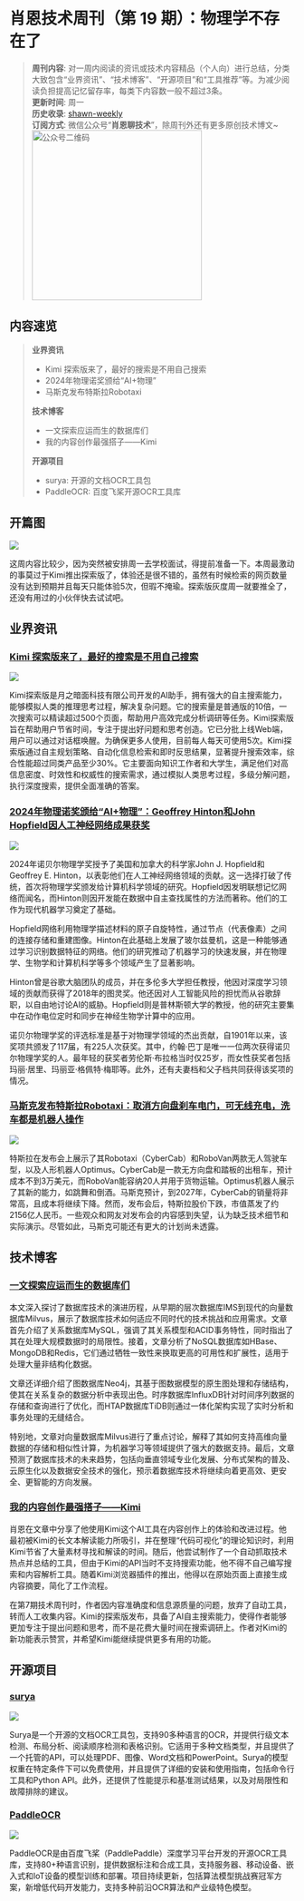 # 肖恩技术周刊（第 19 期）：物理学不存在了
> **周刊内容**: 对一周内阅读的资讯或技术内容精品（个人向）进行总结，分类大致包含“业界资讯”、“技术博客”、“开源项目”和“工具推荐”等。为减少阅读负担提高记忆留存率，每类下内容数一般不超过3条。<br>
> **更新时间**: 周一<br>
> **历史收录**: [shawn-weekly](https://github.com/Xiaoxie1994/shawn-weekly) <br>
> **订阅方式**: 微信公众号“**肖恩聊技术**”，除周刊外还有更多原创技术博文~<br>
> <img src="https://cdn.jsdelivr.net/gh/Xiaoxie1994/images/images/20241103221454.png" alt="公众号二维码" width="300">

## 内容速览
> **业界资讯**
> - Kimi 探索版来了，最好的搜索是不用自己搜索
> - 2024年物理诺奖颁给“AI+物理”
> - 马斯克发布特斯拉Robotaxi
>
> **技术博客**
> - 一文探索应运而生的数据库们
> - 我的内容创作最强搭子——Kimi
>
> **开源项目**
> - surya: 开源的文档OCR工具包
> - PaddleOCR: 百度飞桨开源OCR工具库

## 开篇图
![](https://cdn.jsdelivr.net/gh/Xiaoxie1994/images/images/202411262344743.jpg)

这周内容比较少，因为突然被安排周一去学校面试，得提前准备一下。本周最激动的事莫过于Kimi推出探索版了，体验还是很不错的，虽然有时候检索的网页数量没有达到预期并且每天只能体验5次，但瑕不掩瑜。探索版灰度周一就要推全了，还没有用过的小伙伴快去试试吧。

## 业界资讯
### [Kimi 探索版来了，最好的搜索是不用自己搜索](https://mp.weixin.qq.com/s/cRXe0HFO5BX0AzziaqoiKg)

![](https://cdn.jsdelivr.net/gh/Xiaoxie1994/images/images/202411262344746.png)

Kimi探索版是月之暗面科技有限公司开发的AI助手，拥有强大的自主搜索能力，能够模拟人类的推理思考过程，解决复杂问题。它的搜索量是普通版的10倍，一次搜索可以精读超过500个页面，帮助用户高效完成分析调研等任务。Kimi探索版旨在帮助用户节省时间，专注于提出好问题和思考创造。它已分批上线Web端，用户可以通过对话框唤醒。为确保更多人使用，目前每人每天可使用5次。Kimi探索版通过自主规划策略、自动化信息检索和即时反思结果，显著提升搜索效率，综合性能超过同类产品至少30%。它主要面向知识工作者和大学生，满足他们对高信息密度、时效性和权威性的搜索需求，通过模拟人类思考过程，多级分解问题，执行深度搜索，提供全面准确的答案。

### [2024年物理诺奖颁给“AI+物理”：Geoffrey Hinton和John Hopfield因人工神经网络成果获奖](https://www.mittrchina.com/news/detail/13858)

![](https://cdn.jsdelivr.net/gh/Xiaoxie1994/images/images/202411262344747.png)

2024年诺贝尔物理学奖授予了美国和加拿大的科学家John J. Hopfield和Geoffrey E. Hinton，以表彰他们在人工神经网络领域的贡献。这一选择打破了传统，首次将物理学奖颁发给计算机科学领域的研究。Hopfield因发明联想记忆网络而闻名，而Hinton则因开发能在数据中自主查找属性的方法而著称。他们的工作为现代机器学习奠定了基础。

Hopfield网络利用物理学描述材料的原子自旋特性，通过节点（代表像素）之间的连接存储和重建图像。Hinton在此基础上发展了玻尔兹曼机，这是一种能够通过学习识别数据特征的网络。他们的研究推动了机器学习的快速发展，并在物理学、生物学和计算机科学等多个领域产生了显著影响。

Hinton曾是谷歌大脑团队的成员，并在多伦多大学担任教授，他因对深度学习领域的贡献而获得了2018年的图灵奖。他还因对人工智能风险的担忧而从谷歌辞职，以自由地讨论AI的威胁。Hopfield则是普林斯顿大学的教授，他的研究主要集中在动作电位定时和同步在神经生物学计算中的应用。

诺贝尔物理学奖的评选标准是基于对物理学领域的杰出贡献，自1901年以来，该奖项共颁发了117届，有225人次获奖。其中，约翰·巴丁是唯一一位两次获得诺贝尔物理学奖的人。最年轻的获奖者劳伦斯·布拉格当时仅25岁，而女性获奖者包括玛丽·居里、玛丽亚·格佩特·梅耶等。此外，还有夫妻档和父子档共同获得该奖项的情况。

### [马斯克发布特斯拉Robotaxi：取消方向盘刹车电门，可无线充电，洗车都是机器人操作](https://www.qbitai.com/2024/10/199411.html)

![](https://cdn.jsdelivr.net/gh/Xiaoxie1994/images/images/202411262344748.png)

特斯拉在发布会上展示了其Robotaxi（CyberCab）和RoboVan两款无人驾驶车型，以及人形机器人Optimus。CyberCab是一款无方向盘和踏板的出租车，预计成本不到3万美元，而RoboVan能容纳20人并用于货物运输。Optimus机器人展示了其新的能力，如跳舞和倒酒。马斯克预计，到2027年，CyberCab的销量将非常高，且成本将继续下降。然而，发布会后，特斯拉股价下跌，市值蒸发了约2156亿人民币。一些观众和网友对发布会的内容感到失望，认为缺乏技术细节和实际演示。尽管如此，马斯克可能还有更大的计划尚未透露。

## 技术博客
### [一文探索应运而生的数据库们](https://mp.weixin.qq.com/s/6nOwTieyW9SXvi2tqLtizw)

本文深入探讨了数据库技术的演进历程，从早期的层次数据库IMS到现代的向量数据库Milvus，展示了数据库技术如何适应不同时代的技术挑战和应用需求。文章首先介绍了关系数据库MySQL，强调了其关系模型和ACID事务特性，同时指出了其在处理大规模数据时的局限性。接着，文章分析了NoSQL数据库如HBase、MongoDB和Redis，它们通过牺牲一致性来换取更高的可用性和扩展性，适用于处理大量非结构化数据。

文章还详细介绍了图数据库Neo4j，其基于图数据模型的原生图处理和存储结构，使其在关系复杂的数据分析中表现出色。时序数据库InfluxDB针对时间序列数据的存储和查询进行了优化，而HTAP数据库TiDB则通过一体化架构实现了实时分析和事务处理的无缝结合。

特别地，文章对向量数据库Milvus进行了重点讨论，解释了其如何支持高维向量数据的存储和相似性计算，为机器学习等领域提供了强大的数据支持。最后，文章预测了数据库技术的未来趋势，包括向垂直领域专业化发展、分布式架构的普及、云原生化以及数据安全技术的强化，预示着数据库技术将继续向着更高效、更安全、更智能的方向发展。

### [我的内容创作最强搭子——Kimi](https://mp.weixin.qq.com/s/HDUjesD7Qs5o9qm3bPs_ZA)

肖恩在文章中分享了他使用Kimi这个AI工具在内容创作上的体验和改进过程。他最初被Kimi的长文本解读能力所吸引，并在整理“代码可视化”的理论知识时，利用Kimi节省了大量素材寻找和解读的时间。随后，他尝试制作了一个自动抓取技术热点并总结的工具，但由于Kimi的API当时不支持搜索功能，他不得不自己编写搜索和内容解析工具。随着Kimi浏览器插件的推出，他得以在原始页面上直接生成内容摘要，简化了工作流程。

在第7期技术周刊时，作者因内容准确度和信息源质量的问题，放弃了自动工具，转而人工收集内容。Kimi的探索版发布，具备了AI自主搜索能力，使得作者能够更加专注于提出问题和思考，而不是花费大量时间在搜索调研上。作者对Kimi的新功能表示赞赏，并希望Kimi能继续提供更多有用的功能。
 
## 开源项目 
### [surya](https://github.com/VikParuchuri/surya)

![](https://cdn.jsdelivr.net/gh/Xiaoxie1994/images/images/202411262344749.png)

Surya是一个开源的文档OCR工具包，支持90多种语言的OCR，并提供行级文本检测、布局分析、阅读顺序检测和表格识别。它适用于多种文档类型，并且提供了一个托管的API，可以处理PDF、图像、Word文档和PowerPoint。Surya的模型权重在特定条件下可以免费使用，并且提供了详细的安装和使用指南，包括命令行工具和Python API。此外，还提供了性能提示和基准测试结果，以及对局限性和故障排除的建议。

### [PaddleOCR](https://github.com/PaddlePaddle/PaddleOCR)

![](https://cdn.jsdelivr.net/gh/Xiaoxie1994/images/images/202411262344750.gif)

PaddleOCR是由百度飞桨（PaddlePaddle）深度学习平台开发的开源OCR工具库，支持80+种语言识别，提供数据标注和合成工具，支持服务器、移动设备、嵌入式和IoT设备的模型训练和部署。项目持续更新，包括算法模型挑战赛冠军方案，新增低代码开发能力，支持多种前沿OCR算法和产业级特色模型。